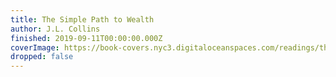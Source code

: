 ```yaml
---
title: The Simple Path to Wealth
author: J.L. Collins
finished: 2019-09-11T00:00:00.000Z
coverImage: https://book-covers.nyc3.digitaloceanspaces.com/readings/the-simple-path-to-wealth-01.jpg
dropped: false
---
```


